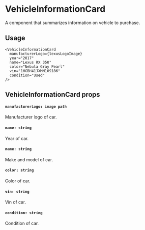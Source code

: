 # VehicleInformationCard

A component that summarizes information on vehicle to purchase.

## Usage
```
<VehicleInformationCard
  manufacturerLogo={lexusLogoImage}
  year="2017"
  name="Lexus RX 350"
  color="Nebula Gray Pearl"
  vin="1HGBH41JXMN109186"
  condition="Used"
/>
```

## VehicleInformationCard props
#### `manufacturerLogo: image path`
Manufacturer logo of car.

#### `name: string`
Year of car.

#### `name: string`
Make and model of car.

#### `color: string`
Color of car.

#### `vin: string`
Vin of car.

#### `condition: string`
Condition of car.
